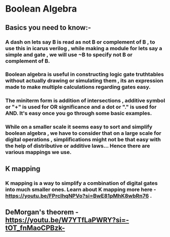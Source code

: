 # Boolean Algebra
## Basics you need to know:-
### A dash on lets say B is read as not B or complement of B , to use this in icarus verilog , while making a module for lets say a simple and gate , we will use ~B to specify not B or complement of B.
### Boolean algebra is useful in constructing logic gate truthtables without actually drawing or simulating them , its an expression made to make multiple calculations regarding gates easy.
### The miniterm form is addition of intersections , additive symbol or "+" is used for OR significance and a dot or "." is used for AND. It's easy once you go through some basic examples.
### While on a smaller scale it seems easy to sort and simplify boolean algebra , we have to consider that on a large scale for digital operations , simplifications might not be that easy with the help of distributive or additive laws... Hence there are various mappings we use.

## K mapping
### K mapping is a way to simplify a combination of digital gates into much smaller ones. Learn about K mapping more here - https://youtu.be/FPrcIhqNPVo?si=BwE81pMhK8wbRn76 .
## DeMorgan's theorem - https://youtu.be/W7YTfLaPWRY?si=-tOT_fnMaoCPBzk-
